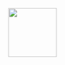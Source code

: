 <div id="header" align="center">
  <img src="https://media.giphy.com/media/hv13U4h8Y7hEdCQ0Ik/giphy.gif" width="100"/>
</div>

<!---
SandMan52/SandMan52 is a ✨ special ✨ repository because its `README.md` (this file) appears on your GitHub profile.
You can click the Preview link to take a look at your changes.
--->
